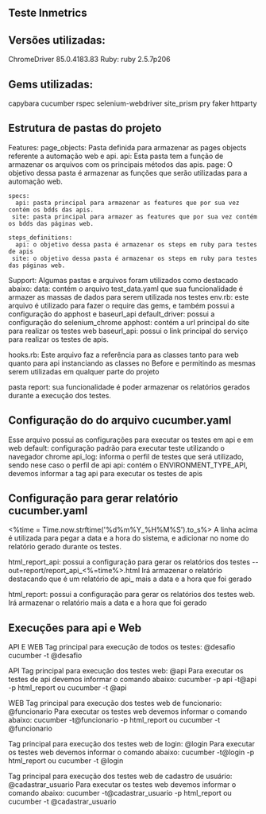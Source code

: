 ## Teste Inmetrics

Versões utilizadas:
------------------------
ChromeDriver 85.0.4183.83
Ruby: ruby 2.5.7p206

Gems utilizadas:
-----------------
capybara
cucumber
rspec
selenium-webdriver
site_prism
pry
faker
httparty


Estrutura de pastas do projeto
------------------------------
Features:
	page_objects: Pasta definida para armazenar as pages objects referente a automação web e api.
			 api: Esta pasta tem a função de armazenar os arquivos com os principais métodos das apis.
		    page: O objetivo dessa pasta é armazenar as funções que serão utilizadas para a automação web.
	
	specs:
	  api: pasta principal para armazenar as features que por sua vez contém os bdds das apis.
	 site: pasta principal para armazer as features que por sua vez contém os bdds das páginas web.

	steps_definitions:
	  api: o objetivo dessa pasta é armazenar os steps em ruby para testes de apis
	 site: o objetivo dessa pasta é armazenar os steps em ruby para testes das páginas web. 
	 
Support: Algumas pastas e arquivos foram utilizados como destacado abaixo:
   data: contém o arquivo test_data.yaml que sua funcionalidade é armazer as massas de dados para serem utilizada nos testes
 env.rb: este arquivo é utilizado para fazer o require das gems, e também possui a configuração do apphost e baseurl_api
	     default_driver: possui a configuração do selenium_chrome
		        apphost: contém a url principal do site para realizar os testes web
		    baseurl_api: possui o link principal do serviço para realizar os testes de apis.
 
 hooks.rb:
	Este arquivo faz a referência para as classes tanto para web quanto para api instanciando as classes no Before 
	e permitindo as mesmas serem utilizadas em qualquer parte do projeto

 
 pasta report: sua funcionalidade é poder armazenar os relatórios gerados durante a execução dos testes.
 
Configuração do do arquivo cucumber.yaml
----------------------------------------
Esse arquivo possui as configurações para executar os testes em api e em web
default: configuração padrão para executar teste utilizando o navegador chrome
api_log: informa o perfil de testes que será utilizado, sendo nese caso o perfil de api
api: contém o ENVIRONMENT_TYPE_API, devemos informar a tag api para executar os testes de apis

Configuração para gerar relatório cucumber.yaml
-----------------------------------------------
<%time = Time.now.strftime('%d%m%Y_%H%M%S').to_s%>
A linha acima é utilizada para pegar a data e a hora do sistema, e adicionar no nome do relatório gerado durante os testes.

html_report_api: possui a configuração para gerar os relatórios dos testes
	--out=report/report_api_<%=time%>.html
	Irá armazenar o relatório destacando que é um relatório de api_ mais a data e a hora que foi gerado
	
html_report: possui a configuração para gerar os relatórios dos testes web. 
	Irá armazenar o relatório mais a data e a hora que foi gerado
	

Execuções para api e Web
-------------------------

API E WEB
Tag principal para execução de todos os testes: @desafio
cucumber -t @desafio

API
Tag principal para execução dos testes web: @api
Para executar os testes de api devemos informar o comando abaixo:
cucumber -p api -t@api -p html_report ou cucumber -t @api


WEB
Tag principal para execução dos testes web de funcionario: @funcionario
Para executar os testes web devemos informar o comando abaixo:
cucumber -t@funcionario -p html_report ou cucumber -t @funcionario

Tag principal para execução dos testes web de login: @login
Para executar os testes web devemos informar o comando abaixo:
cucumber -t@login -p html_report ou cucumber -t @login

Tag principal para execução dos testes web de cadastro de usuário: @cadastrar_usuario
Para executar os testes web devemos informar o comando abaixo:
cucumber -t@cadastrar_usuario -p html_report ou cucumber -t @cadastrar_usuario
